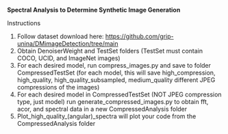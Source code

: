 **Spectral Analysis to Determine Synthetic Image Generation**


Instructions

1. Follow dataset download here: https://github.com/grip-unina/DMimageDetection/tree/main
2. Obtain DenoiserWeight and TestSet folders (TestSet must contain COCO, UCID, and ImageNet images)
3. For each desired model, run compress_images.py and save to folder CompressedTestSet (for each model, this will save high_compression, high_quality, high_quality_subsampled, medium_quality different JPEG compressions of the images)
4. For each desired model in CompressedTestSet (NOT JPEG compression type, just model) run generate_compressed_images.py to obtain fft, acor, and spectral data in a new CompressedAnalysis folder
5. Plot_high_quality_(angular)_spectra will plot your code from the CompressedAnalysis folder
